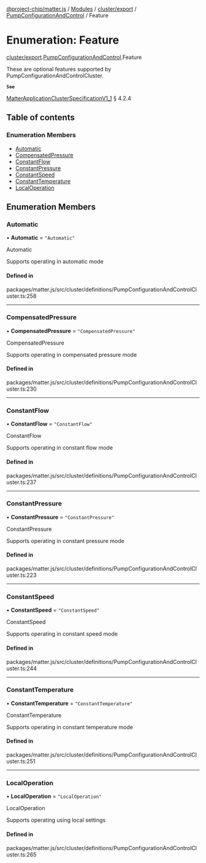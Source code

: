 [@project-chip/matter.js](../README.md) / [Modules](../modules.md) / [cluster/export](../modules/cluster_export.md) / [PumpConfigurationAndControl](../modules/cluster_export.PumpConfigurationAndControl.md) / Feature

# Enumeration: Feature

[cluster/export](../modules/cluster_export.md).[PumpConfigurationAndControl](../modules/cluster_export.PumpConfigurationAndControl.md).Feature

These are optional features supported by PumpConfigurationAndControlCluster.

**`See`**

[MatterApplicationClusterSpecificationV1_1](../interfaces/spec_export.MatterApplicationClusterSpecificationV1_1.md) § 4.2.4

## Table of contents

### Enumeration Members

- [Automatic](cluster_export.PumpConfigurationAndControl.Feature.md#automatic)
- [CompensatedPressure](cluster_export.PumpConfigurationAndControl.Feature.md#compensatedpressure)
- [ConstantFlow](cluster_export.PumpConfigurationAndControl.Feature.md#constantflow)
- [ConstantPressure](cluster_export.PumpConfigurationAndControl.Feature.md#constantpressure)
- [ConstantSpeed](cluster_export.PumpConfigurationAndControl.Feature.md#constantspeed)
- [ConstantTemperature](cluster_export.PumpConfigurationAndControl.Feature.md#constanttemperature)
- [LocalOperation](cluster_export.PumpConfigurationAndControl.Feature.md#localoperation)

## Enumeration Members

### Automatic

• **Automatic** = ``"Automatic"``

Automatic

Supports operating in automatic mode

#### Defined in

packages/matter.js/src/cluster/definitions/PumpConfigurationAndControlCluster.ts:258

___

### CompensatedPressure

• **CompensatedPressure** = ``"CompensatedPressure"``

CompensatedPressure

Supports operating in compensated pressure mode

#### Defined in

packages/matter.js/src/cluster/definitions/PumpConfigurationAndControlCluster.ts:230

___

### ConstantFlow

• **ConstantFlow** = ``"ConstantFlow"``

ConstantFlow

Supports operating in constant flow mode

#### Defined in

packages/matter.js/src/cluster/definitions/PumpConfigurationAndControlCluster.ts:237

___

### ConstantPressure

• **ConstantPressure** = ``"ConstantPressure"``

ConstantPressure

Supports operating in constant pressure mode

#### Defined in

packages/matter.js/src/cluster/definitions/PumpConfigurationAndControlCluster.ts:223

___

### ConstantSpeed

• **ConstantSpeed** = ``"ConstantSpeed"``

ConstantSpeed

Supports operating in constant speed mode

#### Defined in

packages/matter.js/src/cluster/definitions/PumpConfigurationAndControlCluster.ts:244

___

### ConstantTemperature

• **ConstantTemperature** = ``"ConstantTemperature"``

ConstantTemperature

Supports operating in constant temperature mode

#### Defined in

packages/matter.js/src/cluster/definitions/PumpConfigurationAndControlCluster.ts:251

___

### LocalOperation

• **LocalOperation** = ``"LocalOperation"``

LocalOperation

Supports operating using local settings

#### Defined in

packages/matter.js/src/cluster/definitions/PumpConfigurationAndControlCluster.ts:265

